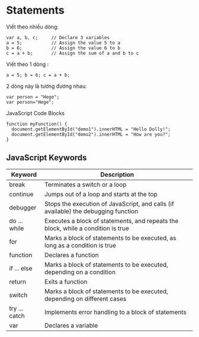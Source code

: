 # Statements 

Viết theo nhiều dòng:
```
var a, b, c;     // Declare 3 variables
a = 5;           // Assign the value 5 to a
b = 6;           // Assign the value 6 to b
c = a + b;       // Assign the sum of a and b to c
```

Viết theo 1 dòng : 
```
a = 5; b = 6; c = a + b;
```

2 dòng này là tương đương nhau:
```
var person = "Hege";
var person="Hege";
```

JavaScript Code Blocks 

```
function myFunction() {
  document.getElementById("demo1").innerHTML = "Hello Dolly!";
  document.getElementById("demo2").innerHTML = "How are you?";
}
```
## JavaScript Keywords

|Keyword|Description|
|-------|-----------|
|break|Terminates a switch or a loop|
|continue|	Jumps out of a loop and starts at the top|
|debugger|Stops the execution of JavaScript, and calls (if available) the debugging function|
|do ... while|Executes a block of statements, and repeats the block, while a condition is true|
|for|	Marks a block of statements to be executed, as long as a condition is true|
|function|	Declares a function|
|if ... else|Marks a block of statements to be executed, depending on a condition|
|return|Exits a function|
|switch|	Marks a block of statements to be executed, depending on different cases|
|try ... catch|	Implements error handling to a block of statements|
|var|Declares a variable|














































